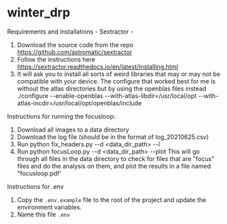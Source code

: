 # winter_drp
Requirements and installations - 
Sextractor -
1. Download the source code from the repo https://github.com/astromatic/sextractor
2. Follow the instructions here https://sextractor.readthedocs.io/en/latest/Installing.html
3. It will ask you to install all sorts of weird libraries that may or may not be compatible with your device. The configure that worked best for me is without the atlas directories but by using the openblas files instead
./configure --enable-openblas --with-atlas-libdir=/usr/local/opt --with-atlas-incdir=/usr/local/opt/openblas/include

Instructions for running the focusloop:
1. Download all images to a data directory
2. Download the log file (should be in the format of log_20210625.csv)
3. Run python fix_headers.py --d <data_dir_path> --l <logfilename>
4. Run python focusLoop.py --d <data_dir_path> --plot
This will go through all files in the data directory to check for files that are "focus" files and do the analysis on them, and plot the results in a file named "focusloop.pdf'

Instructions for .env
1. Copy the `.env.example` file to the root of the project and update the environment variables.
2. Name this file `.env`
